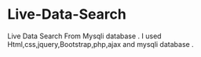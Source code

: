# Live-Data-Search
Live Data Search From Mysqli database . I used  Html,css,jquery,Bootstrap,php,ajax and mysqli database . 
